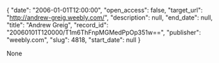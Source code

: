 {
  "date": "2006-01-01T12:00:00", 
  "open_access": false, 
  "target_url": "http://andrew-greig.weebly.com/", 
  "description": null, 
  "end_date": null, 
  "title": "Andrew Greig", 
  "record_id": "20060101T120000/T1m6ThFnpMGMedPpOp351w==", 
  "publisher": "weebly.com", 
  "slug": 4818, 
  "start_date": null
}

None
